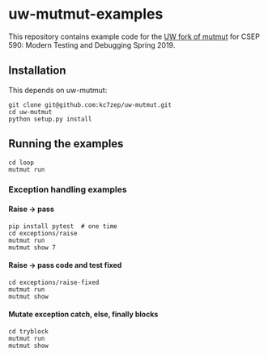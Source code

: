 # uw-mutmut-examples

This repository contains example code for the [UW fork of mutmut](https://github.com/kc7zep/uw-mutmut) for CSEP 590: Modern Testing and Debugging Spring 2019. 

## Installation

This depends on uw-mutmut:

```
git clone git@github.com:kc7zep/uw-mutmut.git
cd uw-mutmut
python setup.py install
```

## Running the examples

```
cd loop
mutmut run
```

### Exception handling examples

#### Raise -> pass

```
pip install pytest  # one time
cd exceptions/raise
mutmut run
mutmut show 7
```

#### Raise -> pass code and test fixed

```
cd exceptions/raise-fixed
mutmut run
mutmut show
```

#### Mutate exception catch, else, finally blocks

```
cd tryblock
mutmut run
mutmut show
```

